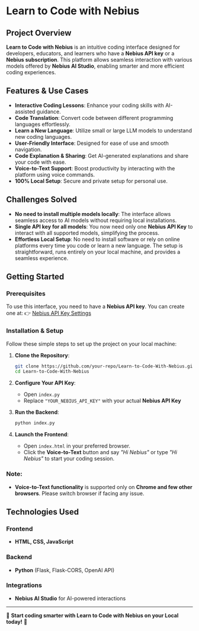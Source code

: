 # Learn to Code with Nebius

## Project Overview
**Learn to Code with Nebius** is an intuitive coding interface designed for developers, educators, and learners who have a **Nebius API key** or a **Nebius subscription**. This platform allows seamless interaction with various models offered by **Nebius AI Studio**, enabling smarter and more efficient coding experiences.

## Features & Use Cases
- **Interactive Coding Lessons**: Enhance your coding skills with AI-assisted guidance.
- **Code Translation**: Convert code between different programming languages effortlessly.
- **Learn a New Language**: Utilize small or large LLM models to understand new coding languages.
- **User-Friendly Interface**: Designed for ease of use and smooth navigation.
- **Code Explanation & Sharing**: Get AI-generated explanations and share your code with ease.
- **Voice-to-Text Support**: Boost productivity by interacting with the platform using voice commands.
- **100% Local Setup**: Secure and private setup for personal use.

## Challenges Solved
- **No need to install multiple models locally**: The interface allows seamless access to AI models without requiring local installations.
- **Single API key for all models**: You now need only one **Nebius API Key** to interact with all supported models, simplifying the process.
- **Effortless Local Setup**: No need to install software or rely on online platforms every time you code or learn a new language. The setup is straightforward, runs entirely on your local machine, and provides a seamless experience.

## Getting Started

### Prerequisites
To use this interface, you need to have a **Nebius API key**. You can create one at:
👉 [Nebius API Key Settings](https://studio.nebius.com/settings/api-keys)

### Installation & Setup
Follow these simple steps to set up the project on your local machine:

1. **Clone the Repository**:
   ```bash
   git clone https://github.com/your-repo/Learn-to-Code-With-Nebius.git
   cd Learn-to-Code-With-Nebius
   ```

2. **Configure Your API Key**:
   - Open `index.py`
   - Replace `"YOUR_NEBIUS_API_KEY"` with your actual **Nebius API Key**

3. **Run the Backend**:
   ```bash
   python index.py
   ```

4. **Launch the Frontend**:
   - Open `index.html` in your preferred browser.
   - Click the **Voice-to-Text** button and say *"Hi Nebius"* or type *"Hi Nebius"* to start your coding session.

### Note:
- **Voice-to-Text functionality** is supported only on **Chrome and few other browsers**. Please switch browser if facing any issue.

## Technologies Used

### Frontend
- **HTML, CSS, JavaScript**

### Backend
- **Python** (Flask, Flask-CORS, OpenAI API)

### Integrations
- **Nebius AI Studio** for AI-powered interactions

---
🚀 **Start coding smarter with Learn to Code with Nebius on your Local today!** 🚀

